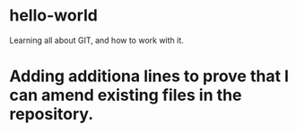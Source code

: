 # hello-world
Learning all about GIT, and how to work with it.
# Adding additiona lines to prove that I can amend existing files in the repository.
